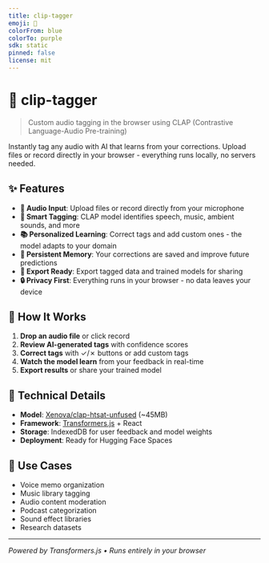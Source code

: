 ```yaml
---
title: clip-tagger
emoji: 🎵
colorFrom: blue
colorTo: purple
sdk: static
pinned: false
license: mit
---
```


# 🎵 clip-tagger

> Custom audio tagging in the browser using CLAP (Contrastive Language-Audio Pre-training)

Instantly tag any audio with AI that learns from your corrections. Upload files or record directly in your browser - everything runs locally, no servers needed.

## ✨ Features

- **🎤 Audio Input**: Upload files or record directly from your microphone
- **🧠 Smart Tagging**: CLAP model identifies speech, music, ambient sounds, and more
- **📚 Personalized Learning**: Correct tags and add custom ones - the model adapts to your domain
- **💾 Persistent Memory**: Your corrections are saved and improve future predictions
- **📁 Export Ready**: Export tagged data and trained models for sharing
- **🔒 Privacy First**: Everything runs in your browser - no data leaves your device

## 🚀 How It Works

1. **Drop an audio file** or click record
2. **Review AI-generated tags** with confidence scores
3. **Correct tags** with ✓/✗ buttons or add custom tags
4. **Watch the model learn** from your feedback in real-time
5. **Export results** or share your trained model

## 🔧 Technical Details

- **Model**: [Xenova/clap-htsat-unfused](https://huggingface.co/Xenova/clap-htsat-unfused) (~45MB)
- **Framework**: [Transformers.js](https://github.com/xenova/transformers.js) + React
- **Storage**: IndexedDB for user feedback and model weights
- **Deployment**: Ready for Hugging Face Spaces

## 🎯 Use Cases

- Voice memo organization
- Music library tagging
- Audio content moderation
- Podcast categorization
- Sound effect libraries
- Research datasets

---

*Powered by Transformers.js • Runs entirely in your browser*